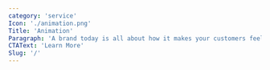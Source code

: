 ```yaml
---
category: 'service'
Icon: './animation.png'
Title: 'Animation'
Paragraph: 'A brand today is all about how it makes your customers feel.'
CTAText: 'Learn More'
Slug: '/'
---
```

